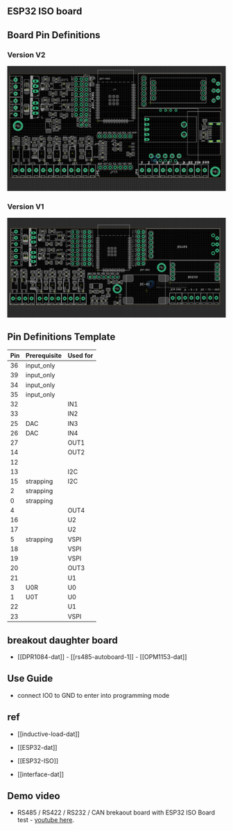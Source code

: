 ## ESP32 ISO board

## Board Pin Definitions

### Version V2 

![](2023-10-20-16-11-07.png)

### Version V1
![](2023-09-26-15-08-07.png)

## Pin Definitions Template

| Pin | Prerequisite | Used for |
| --- | ------------ | -------- |
| 36  | input_only   |          |
| 39  | input_only   |          |
| 34  | input_only   |          |
| 35  | input_only   |          |
| 32  |              | IN1      |
| 33  |              | IN2      |
| 25  | DAC          | IN3      |
| 26  | DAC          | IN4      |
| 27  |              | OUT1     |
| 14  |              | OUT2     |
| 12  |              |          |
| 13  |              | I2C      |
| 15  | strapping    | I2C      |
| 2   | strapping    |          |
| 0   | strapping    |          |
| 4   |              | OUT4     |
| 16  |              | U2       |
| 17  |              | U2       |
| 5   | strapping    | VSPI     |
| 18  |              | VSPI     |
| 19  |              | VSPI     |
| 20  |              | OUT3     |
| 21  |              | U1       |
| 3   | U0R          | U0       |
| 1   | U0T          | U0       |
| 22  |              | U1       |
| 23  |              | VSPI     |

## breakout daughter board

- [[DPR1084-dat]] - [[rs485-autoboard-1]] - [[OPM1153-dat]]

## Use Guide

- connect IO0 to GND to enter into programming mode

## ref

- [[inductive-load-dat]]

- [[ESP32-dat]]

- [[ESP32-ISO]]

- [[interface-dat]]


## Demo video 

- RS485 / RS422 / RS232 / CAN brekaout board with ESP32 ISO Board test - [youtube here](https://www.youtube.com/watch?v=ea_zn8Yjx-0&t=3s&ab_channel=Electrodragon).